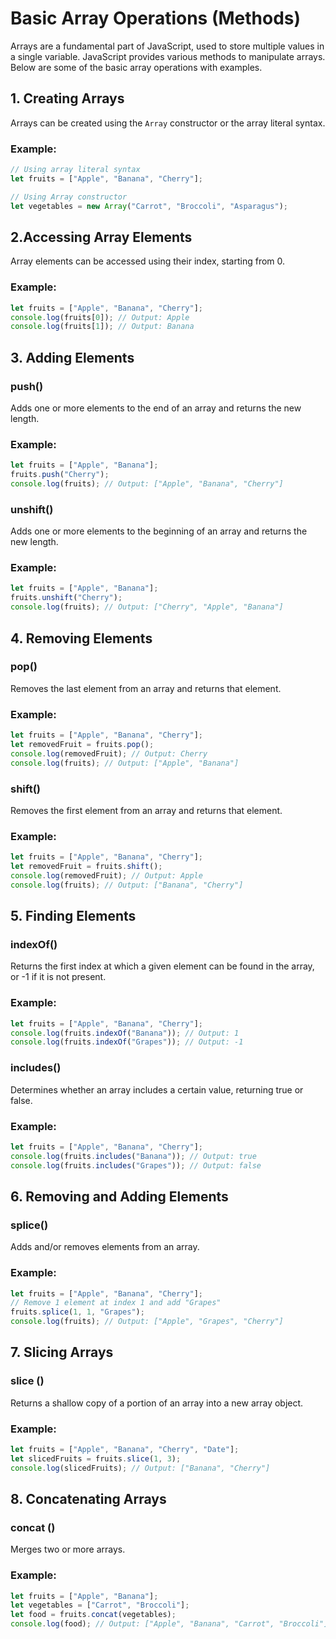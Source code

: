 # Basic Array Operations (Methods)

Arrays are a fundamental part of JavaScript, used to store multiple values in a single variable. JavaScript provides various methods to manipulate arrays. Below are some of the basic array operations with examples.

## 1. Creating Arrays

Arrays can be created using the `Array` constructor or the array literal syntax.

### Example:

```javascript
// Using array literal syntax
let fruits = ["Apple", "Banana", "Cherry"];

// Using Array constructor
let vegetables = new Array("Carrot", "Broccoli", "Asparagus");
```

## 2.Accessing Array Elements

Array elements can be accessed using their index, starting from 0.

### Example:

```javascript
let fruits = ["Apple", "Banana", "Cherry"];
console.log(fruits[0]); // Output: Apple
console.log(fruits[1]); // Output: Banana
```

## 3. Adding Elements

### push()

Adds one or more elements to the end of an array and returns the new length.

### Example:

```javascript
let fruits = ["Apple", "Banana"];
fruits.push("Cherry");
console.log(fruits); // Output: ["Apple", "Banana", "Cherry"]
```

### unshift()

Adds one or more elements to the beginning of an array and returns the new length.

### Example:

```javascript
let fruits = ["Apple", "Banana"];
fruits.unshift("Cherry");
console.log(fruits); // Output: ["Cherry", "Apple", "Banana"]
```

## 4. Removing Elements

### pop()

Removes the last element from an array and returns that element.

### Example:

```javascript
let fruits = ["Apple", "Banana", "Cherry"];
let removedFruit = fruits.pop();
console.log(removedFruit); // Output: Cherry
console.log(fruits); // Output: ["Apple", "Banana"]
```

### shift()

Removes the first element from an array and returns that element.

### Example:

```javascript
let fruits = ["Apple", "Banana", "Cherry"];
let removedFruit = fruits.shift();
console.log(removedFruit); // Output: Apple
console.log(fruits); // Output: ["Banana", "Cherry"]
```

## 5. Finding Elements

### indexOf()

Returns the first index at which a given element can be found in the array, or -1 if it is not present.

### Example:

```javascript
let fruits = ["Apple", "Banana", "Cherry"];
console.log(fruits.indexOf("Banana")); // Output: 1
console.log(fruits.indexOf("Grapes")); // Output: -1
```

### includes()

Determines whether an array includes a certain value, returning true or false.

### Example:

```javascript
let fruits = ["Apple", "Banana", "Cherry"];
console.log(fruits.includes("Banana")); // Output: true
console.log(fruits.includes("Grapes")); // Output: false
```

## 6. Removing and Adding Elements

### splice()

Adds and/or removes elements from an array.

### Example:

```javascript
let fruits = ["Apple", "Banana", "Cherry"];
// Remove 1 element at index 1 and add "Grapes"
fruits.splice(1, 1, "Grapes");
console.log(fruits); // Output: ["Apple", "Grapes", "Cherry"]
```

## 7. Slicing Arrays

### slice ()

Returns a shallow copy of a portion of an array into a new array object.

### Example:

```javascript
let fruits = ["Apple", "Banana", "Cherry", "Date"];
let slicedFruits = fruits.slice(1, 3);
console.log(slicedFruits); // Output: ["Banana", "Cherry"]
```

## 8. Concatenating Arrays

### concat ()

Merges two or more arrays.

### Example:

```javascript
let fruits = ["Apple", "Banana"];
let vegetables = ["Carrot", "Broccoli"];
let food = fruits.concat(vegetables);
console.log(food); // Output: ["Apple", "Banana", "Carrot", "Broccoli"]
```
